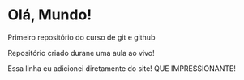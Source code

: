 # Olá, Mundo!
Primeiro repositório do curso de git e github

Repositório criado durane uma aula ao vivo!

Essa linha eu adicionei diretamente do site! QUE IMPRESSIONANTE!
 